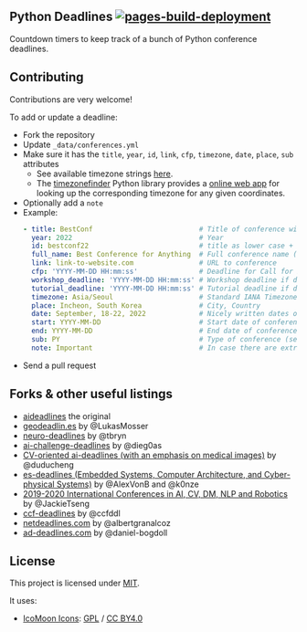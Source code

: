 ## Python Deadlines [![pages-build-deployment](https://github.com/JesperDramsch/python-deadlines/actions/workflows/pages/pages-build-deployment/badge.svg?branch=gh-pages)](https://github.com/JesperDramsch/python-deadlines/actions/workflows/pages/pages-build-deployment)

Countdown timers to keep track of a bunch of Python conference deadlines.

## Contributing

Contributions are very welcome!

To add or update a deadline:
- Fork the repository
- Update `_data/conferences.yml`
- Make sure it has the `title`, `year`, `id`, `link`, `cfp`, `timezone`, `date`, `place`, `sub` attributes
    + See available timezone strings [here](https://momentjs.com/timezone/).
    + The [timezonefinder](https://github.com/jannikmi/timezonefinder) Python library provides a [online web app](https://timezonefinder.michelfe.it/)
      for looking up the corresponding timezone for any given coordinates.
- Optionally add a `note`
- Example:
    ```yaml
    - title: BestConf                          # Title of conference without year
      year: 2022                               # Year
      id: bestconf22                           # title as lower case + last two digits of year
      full_name: Best Conference for Anything  # Full conference name (Optional)
      link: link-to-website.com                # URL to conference
      cfp: 'YYYY-MM-DD HH:mm:ss'               # Deadline for Call for Participation / Proposals
      workshop_deadline: 'YYYY-MM-DD HH:mm:ss' # Workshop deadline if different from cfp (Optional)
      tutorial_deadline: 'YYYY-MM-DD HH:mm:ss' # Tutorial deadline if different from cfp (Optional)
      timezone: Asia/Seoul                     # Standard IANA Timezones (Omit for AoE)
      place: Incheon, South Korea              # City, Country
      date: September, 18-22, 2022             # Nicely written dates of conference
      start: YYYY-MM-DD                        # Start date of conference for calendar
      end: YYYY-MM-DD                          # End date of conference for calendar
      sub: PY                                  # Type of conference (see or add _data/types.yml)
      note: Important                          # In case there are extra notes about the conference (Optional)
    ```
- Send a pull request

## Forks & other useful listings

- [aideadlines][2] the original
- [geodeadlin.es][3] by @LukasMosser
- [neuro-deadlines][4] by @tbryn
- [ai-challenge-deadlines][5] by @dieg0as
- [CV-oriented ai-deadlines (with an emphasis on medical images)][8] by @duducheng
- [es-deadlines (Embedded Systems, Computer Architecture, and Cyber-physical Systems)][9] by @AlexVonB and @k0nze
- [2019-2020 International Conferences in AI, CV, DM, NLP and Robotics][10] by @JackieTseng
- [ccf-deadlines][11] by @ccfddl
- [netdeadlines.com][12] by @albertgranalcoz
- [ad-deadlines.com][13] by @daniel-bogdoll

## License

This project is licensed under [MIT][1].

It uses:

- [IcoMoon Icons](https://icomoon.io/#icons-icomoon): [GPL](http://www.gnu.org/licenses/gpl.html) / [CC BY4.0](http://creativecommons.org/licenses/by/4.0/)

[1]: https://abhshkdz.mit-license.org/
[2]: http://aideadlin.es/
[3]: https://github.com/LukasMosser/geo-deadlines
[4]: https://github.com/tbryn/neuro-deadlines
[5]: https://github.com/dieg0as/ai-challenge-deadlines
[6]: http://www.conferenceranks.com/#
[8]: https://m3dv.github.io/ai-deadlines/
[9]: https://ekut-es.github.io/es-deadlines/
[10]: https://jackietseng.github.io/conference_call_for_paper/conferences.html
[11]: https://ccfddl.github.io/
[12]: https://netdeadlines.com/
[13]: https://ad-deadlines.com/
